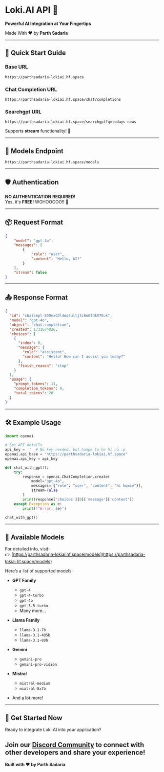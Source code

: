 # Loki.AI API 🌟  
**Powerful AI Integration at Your Fingertips**  

Made With ❤️ by **Parth Sadaria**  

---

## 🚀 Quick Start Guide  

### **Base URL**  
`https://parthsadaria-lokiai.hf.space`  

### **Chat Completion URL**  
`https://parthsadaria-lokiai.hf.space/chat/completions`  

### **Searchgpt URL**  
`https://parthsadaria-lokiai.hf.space/searchgpt?q=todays news`  

Supports **stream** functionality! 🎉  

---

## 🔮 Models Endpoint  
`https://parthsadaria-lokiai.hf.space/models`  

---

## 🛡️ Authentication  
**NO AUTHENTICATION REQUIRED!**  
Yes, it's **FREE**! WOHOOOOO!! 🥳  

---

## 📦 Request Format  
```json
{
    "model": "gpt-4o",
    "messages": [
        {
            "role": "user",
            "content": "Hello, AI!"
        }
    ],
    "stream": false
}
```

---

## 📤 Response Format  
```json
{
  "id": "chatcmpl-89DmxGJl4oqEultjlLBnGfdkV7Euk",
  "model": "gpt-4o",
  "object": "chat.completion",
  "created": 1731674826,
  "choices": [
    {
      "index": 0,
      "message": {
        "role": "assistant",
        "content": "Hello! How can I assist you today?"
      },
      "finish_reason": "stop"
    }
  ],
  "usage": {
    "prompt_tokens": 11,
    "completion_tokens": 9,
    "total_tokens": 20
  }
}
```

---

## 🛠️ Example Usage  
```python
import openai  

# Set API details  
api_key = ''  # No key needed, but hampe to he hi no :p  
openai.api_base = "https://parthsadaria-lokiai.hf.space"  
openai.api_key = api_key  

def chat_with_gpt():
    try:
        response = openai.ChatCompletion.create(
            model="gpt-4o", 
            messages=[{"role": "user", "content": "hi homie"}],
            stream=False
        )
        print(response['choices'][0]['message']['content'])
    except Exception as e:
        print(f"Error: {e}")

chat_with_gpt()
```

---

## 🎨 Available Models  
For detailed info, visit:  
👉 [https://parthsadaria-lokiai.hf.space/models](https://parthsadaria-lokiai.hf.space/models)  

Here’s a list of supported models:  
- **GPT Family**  
  - `gpt-4`  
  - `gpt-4-turbo`  
  - `gpt-4o`  
  - `gpt-3.5-turbo`  
  - Many more...  

- **Llama Family**  
  - `llama-3.1-7b`  
  - `llama-3.1-405b`  
  - `llama-3.1-80b`  

- **Gemini**  
  - `gemini-pro`  
  - `gemini-pro-vision`  

- **Mistral**  
  - `mistral-medium`  
  - `mixtral-8x7b`  

- And a lot more!  

---

## 🚀 Get Started Now  
Ready to integrate Loki.AI into your application?  

Join our [**Discord Community**](dsc.gg/chadgang) to connect with other developers and share your experience!  
---

**Built with ❤️ by Parth Sadaria**  
```
